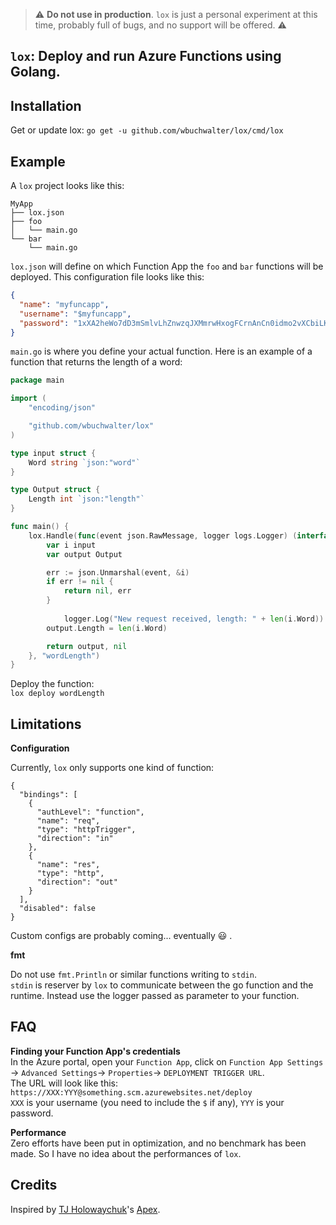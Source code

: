 > :warning: **Do not use in production**. `lox` is just a personal experiment at this time, probably full of bugs, and no support will be offered. :warning:

## `lox`: Deploy and run Azure Functions using Golang.

## Installation
Get or update lox:
`go get -u github.com/wbuchwalter/lox/cmd/lox`

## Example

A `lox` project looks like this:

```
MyApp
├── lox.json
├── foo
│   └── main.go
└── bar
    └── main.go
```

`lox.json` will define on which Function App the `foo` and `bar` functions will be deployed.
This configuration file looks like this:

```json
{
  "name": "myfuncapp",
  "username": "$myfuncapp",
  "password": "1xXA2heWo7dD3mSmlvLhZnwzqJXMmrwHxogFCrnAnCn0idmo2vXCbiLKqqtY"
}
```

`main.go` is where you define your actual function.
Here is an example of a function that returns the length of a word:
```go
package main

import (
	"encoding/json"

	"github.com/wbuchwalter/lox"
)

type input struct {
	Word string `json:"word"`
}

type Output struct {
	Length int `json:"length"`
}

func main() {
	lox.Handle(func(event json.RawMessage, logger logs.Logger) (interface{}, error) {
		var i input
		var output Output

		err := json.Unmarshal(event, &i)
		if err != nil {
			return nil, err
		}
    
    		logger.Log("New request received, length: " + len(i.Word))
		output.Length = len(i.Word)

		return output, nil
	}, "wordLength")
}

```

Deploy the function:  
`lox deploy wordLength`

## Limitations

**Configuration**  

Currently, `lox` only supports one kind of function:

```
{
  "bindings": [
    {
      "authLevel": "function",
      "name": "req",
      "type": "httpTrigger",
      "direction": "in"
    },
    {
      "name": "res",
      "type": "http",
      "direction": "out"
    }
  ],
  "disabled": false
}
```

Custom configs are probably coming... eventually :smiley: .

**fmt**

Do not use `fmt.Println` or similar functions writing to `stdin`.   
`stdin` is reserver by `lox` to communicate between the go function and the runtime.
Instead use the logger passed as parameter to your function.


## FAQ

**Finding your Function App's credentials**  
In the Azure portal, open your `Function App`, click on `Function App Settings` -> `Advanced Settings`-> `Properties`-> `DEPLOYMENT TRIGGER URL`.  
The URL will look like this: `https://XXX:YYY@something.scm.azurewebsites.net/deploy`  
`XXX` is your username (you need to include the `$` if any), `YYY` is your password.

**Performance**  
Zero efforts have been put in optimization, and no benchmark has been made. So I have no idea about the performances of `lox`.


## Credits
Inspired by [TJ Holowaychuk](https://twitter.com/tjholowaychuk)'s [Apex](https://github.com/apex/apex).
